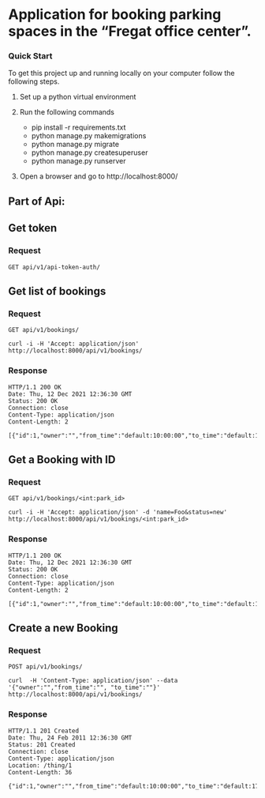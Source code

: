 # Application for booking parking spaces in the “Fregat office center”.

### Quick Start
To get this project up and running locally on your computer follow the following steps.
1. Set up a python virtual environment
2. Run the following commands
    * pip install -r requirements.txt
    * python manage.py makemigrations
    * python manage.py migrate
    * python manage.py createsuperuser
    * python manage.py runserver
   
3. Open a browser and go to http://localhost:8000/


## Part of Api:


## Get token

### Request

`GET api/v1/api-token-auth/`


## Get list of bookings

### Request

`GET api/v1/bookings/`

    curl -i -H 'Accept: application/json' http://localhost:8000/api/v1/bookings/

### Response

    HTTP/1.1 200 OK
    Date: Thu, 12 Dec 2021 12:36:30 GMT
    Status: 200 OK
    Connection: close
    Content-Type: application/json
    Content-Length: 2

    [{"id":1,"owner":"","from_time":"default:10:00:00","to_time":"default:17:00:00","description":""}]


## Get a Booking with ID


### Request

`GET api/v1/bookings/<int:park_id>`

    curl -i -H 'Accept: application/json' -d 'name=Foo&status=new' http://localhost:8000/api/v1/bookings/<int:park_id>

### Response

    HTTP/1.1 200 OK
    Date: Thu, 12 Dec 2021 12:36:30 GMT
    Status: 200 OK
    Connection: close
    Content-Type: application/json
    Content-Length: 2

    [{"id":1,"owner":"","from_time":"default:10:00:00","to_time":"default:17:00:00","description":""}]


## Create a new Booking

### Request

`POST api/v1/bookings/`

    curl  -H 'Content-Type: application/json' --data '{"owner":"","from_time":"", "to_time":""}' http://localhost:8000/api/v1/bookings/

### Response

    HTTP/1.1 201 Created
    Date: Thu, 24 Feb 2011 12:36:30 GMT
    Status: 201 Created
    Connection: close
    Content-Type: application/json
    Location: /thing/1
    Content-Length: 36

    {"id":1,"owner":"","from_time":"default:10:00:00","to_time":"default:17:00:00","description":""}
